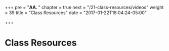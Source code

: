 +++
pre = "<b>AA. </b>"
chapter = true
next = "/21-class-resources/videos"
weight = 39
title = "Class Resources"
date = "2017-01-22T18:04:24-05:00"

+++

# Class Resources
